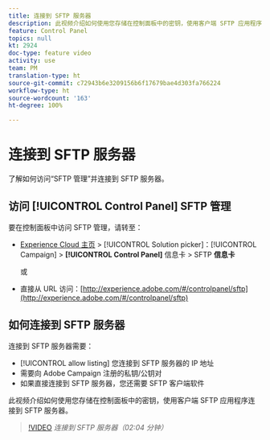 ```yaml
---
title: 连接到 SFTP 服务器
description: 此视频介绍如何使用您存储在控制面板中的密钥，使用客户端 SFTP 应用程序连接到 SFTP 服务器。
feature: Control Panel
topics: null
kt: 2924
doc-type: feature video
activity: use
team: PM
translation-type: ht
source-git-commit: c72943b6e3209156b6f17679bae4d303fa766224
workflow-type: ht
source-wordcount: '163'
ht-degree: 100%

---
```



# 连接到 SFTP 服务器

了解如何访问“SFTP 管理”并连接到 SFTP 服务器。

## 访问 [!UICONTROL Control Panel] SFTP 管理

要在控制面板中访问 SFTP 管理，请转至：

* [Experience Cloud 主页](https://experience.adobe.com/#/home) > [!UICONTROL Solution picker]：[!UICONTROL Campaign] > **[!UICONTROL Control Panel]** 信息卡 > SFTP **信息卡**

   或
* 直接从 URL 访问：[http://experience.adobe.com/#/controlpanel/sftp](http://experience.adobe.com/#/controlpanel/sftp)

## 如何连接到 SFTP 服务器

连接到 SFTP 服务器需要：

* [!UICONTROL allow listing] 您连接到 SFTP 服务器的 IP 地址
* 需要向 Adobe Campaign 注册的私钥/公钥对
* 如果直接连接到 SFTP 服务器，您还需要 SFTP 客户端软件

此视频介绍如何使用您存储在控制面板中的密钥，使用客户端 SFTP 应用程序连接到 SFTP 服务器。

>[!VIDEO](https://video.tv.adobe.com/v/27263?quality=12&captions=chi_hans)
*连接到 SFTP 服务器（02:04 分钟）*
